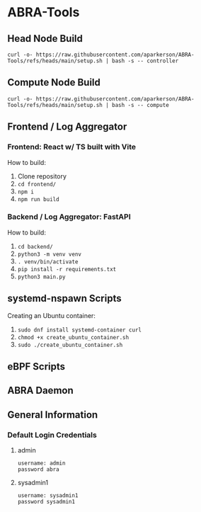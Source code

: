 # ABRA-Tools

## Head Node Build
```curl -o- https://raw.githubusercontent.com/aparkerson/ABRA-Tools/refs/heads/main/setup.sh | bash -s -- controller```

## Compute Node Build
```curl -o- https://raw.githubusercontent.com/aparkerson/ABRA-Tools/refs/heads/main/setup.sh | bash -s -- compute```

## Frontend / Log Aggregator

### Frontend: React w/ TS built with Vite

How to build:

1. Clone repository
2. ```cd frontend/```
3. ```npm i```
4. ```npm run build```

### Backend / Log Aggregator: FastAPI

How to build:

1. ```cd backend/```
2. ```python3 -m venv venv```
3. ```. venv/bin/activate```
4. ```pip install -r requirements.txt```
5. ```python3 main.py```

## systemd-nspawn Scripts

Creating an Ubuntu container:

1. ```sudo dnf install systemd-container curl```
2. ```chmod +x create_ubuntu_container.sh```
3. ```sudo ./create_ubuntu_container.sh```

## eBPF Scripts

## ABRA Daemon

## General Information

### Default Login Credentials

1. admin

    ```text
    username: admin
    password abra
    ```

2. sysadmin1

    ```text
    username: sysadmin1
    password sysadmin1
    ```
